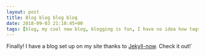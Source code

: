 ```yaml
---
layout: post
title: Blog blog blog blog
date: 2018-09-03 21:10:45+00
tags: [blog, my cool new blog, blogging is fun, I have no idea how tags work]
---
```


Finally! I have a blog set up on my site thanks to [Jekyll-now](https://github.com/barryclark/jekyll-now). Check it out!`